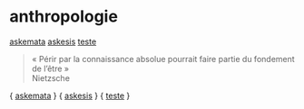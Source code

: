<h1> anthropologie </h1> 

[askemata](askemata.github.io) [askesis](askesis.hypotheses.org) [teste](http://askemata.github.io/anthropologie/teste/)

> « Périr par la connaissance absolue pourrait faire partie du fondement de l’être »  
> Nietzsche

{ [askemata](askemata.github.io) } { [askesis](askesis.hypotheses.org) } { [teste](http://askemata.github.io/anthropologie/teste/) } 
